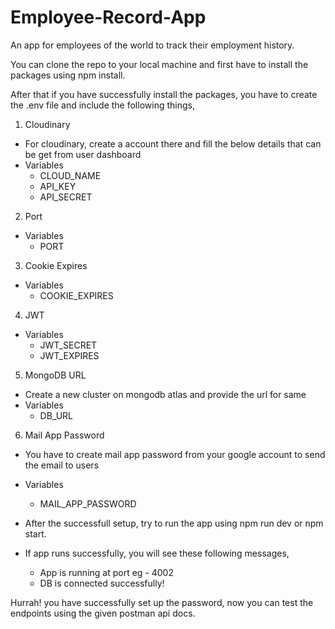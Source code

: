 # Employee-Record-App

An app for employees of the world to track their employment history.

You can clone the repo to your local machine and first have to install the packages using npm install.

After that if you have successfully install the packages, you have to create the .env file and include the following things,

1. Cloudinary
- For cloudinary, create a account there and fill the below details that can be get from user dashboard
- Variables
  - CLOUD_NAME
  - API_KEY
  - API_SECRET

2. Port
- Variables
   - PORT
   
3. Cookie Expires
- Variables
   - COOKIE_EXPIRES
 
4. JWT
- Variables
   - JWT_SECRET
   - JWT_EXPIRES

5. MongoDB URL
- Create a new cluster on mongodb atlas and provide the url for same
- Variables
  - DB_URL

6. Mail App Password
- You have to create mail app password from your google account to send the email to users
- Variables
  - MAIL_APP_PASSWORD

- After the successfull setup, try to run the app using npm run dev or npm start.

- If app runs successfully, you will see these following messages,
  - App is running at port eg - 4002
  - DB is connected successfully! 

Hurrah! you have successfully set up the password, now you can test the endpoints using the given postman api docs. 
